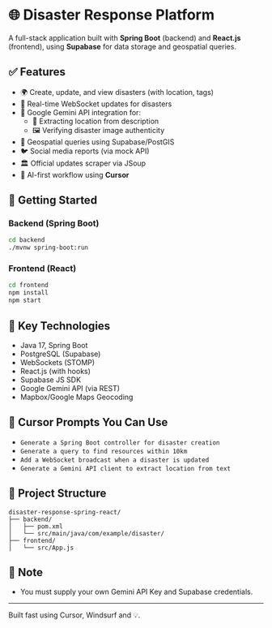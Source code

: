# 🌐 Disaster Response Platform

A full-stack application built with **Spring Boot** (backend) and **React.js** (frontend), using **Supabase** for data storage and geospatial queries.

## ✅ Features

- 🌍 Create, update, and view disasters (with location, tags)
- 📡 Real-time WebSocket updates for disasters
- 🧠 Google Gemini API integration for:
  - 📌 Extracting location from description
  - 🖼️ Verifying disaster image authenticity
- 📍 Geospatial queries using Supabase/PostGIS
- 🐦 Social media reports (via mock API)
- 🏛️ Official updates scraper via JSoup
- 🧠 AI-first workflow using **Cursor**

## 🚀 Getting Started

### Backend (Spring Boot)
```bash
cd backend
./mvnw spring-boot:run
```

### Frontend (React)
```bash
cd frontend
npm install
npm start
```

## 🧩 Key Technologies

- Java 17, Spring Boot
- PostgreSQL (Supabase)
- WebSockets (STOMP)
- React.js (with hooks)
- Supabase JS SDK
- Google Gemini API (via REST)
- Mapbox/Google Maps Geocoding

## 🧠 Cursor Prompts You Can Use

- `Generate a Spring Boot controller for disaster creation`
- `Generate a query to find resources within 10km`
- `Add a WebSocket broadcast when a disaster is updated`
- `Generate a Gemini API client to extract location from text`

## 📁 Project Structure

```
disaster-response-spring-react/
├── backend/
│   ├── pom.xml
│   └── src/main/java/com/example/disaster/
├── frontend/
│   └── src/App.js
```

## 🔐 Note
- You must supply your own Gemini API Key and Supabase credentials.

---

Built fast using Cursor, Windsurf and 💡.
